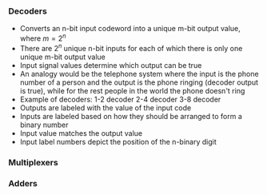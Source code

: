 ### Decoders
- Converts an n-bit input codeword into a unique m-bit output value, where $m = 2^n$
- There are $2^n$ unique n-bit inputs for each of which there is only one unique m-bit output value
- Input signal values determine which output can be true
- An analogy would be the telephone system where the input is the phone number of a person and the output is the phone ringing (decoder output is true), while for the rest people in the world the phone doesn't ring
- Example of decoders:
	1-2 decoder
	2-4 decoder
	3-8 decoder
- Outputs are labeled with the value of the input code
- Inputs are labeled based on how they should be arranged to form a binary number
- Input value matches the output value
- Input label numbers depict the position of the n-binary digit 


### Multiplexers


### Adders